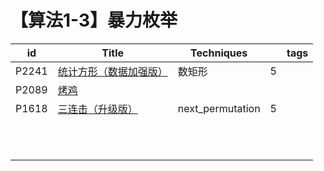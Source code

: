 # 【算法1-3】暴力枚举

| id    | Title                                                        | Techniques       |      | tags |
| ----- | ------------------------------------------------------------ | ---------------- | ---- | ---- |
| P2241 | [统计方形（数据加强版）](https://www.luogu.com.cn/problem/P2241) | 数矩形           | 5    |      |
| P2089 | [烤鸡](https://www.luogu.com.cn/problem/P2089)               |                  |      |      |
| P1618 | [三连击（升级版）](https://www.luogu.com.cn/problem/P1618)   | next_permutation | 5    |      |
|       |                                                              |                  |      |      |
|       |                                                              |                  |      |      |
|       |                                                              |                  |      |      |
|       |                                                              |                  |      |      |
|       |                                                              |                  |      |      |
|       |                                                              |                  |      |      |
|       |                                                              |                  |      |      |
|       |                                                              |                  |      |      |
|       |                                                              |                  |      |      |
|       |                                                              |                  |      |      |
|       |                                                              |                  |      |      |


